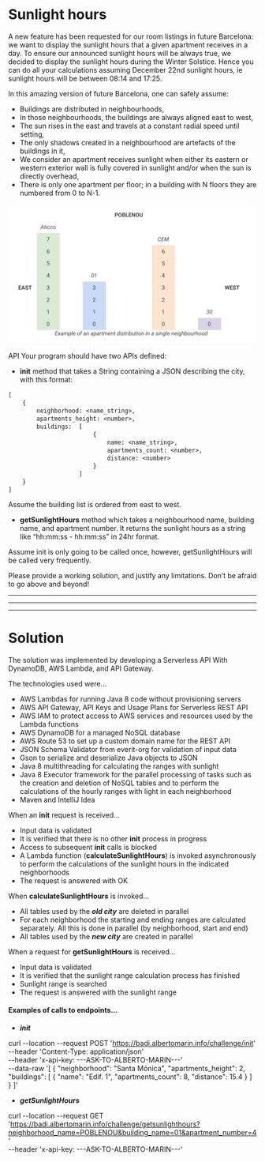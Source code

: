# Sunlight hours

A new feature has been requested for our room listings in future Barcelona: we want to display
the sunlight hours that a given apartment receives in a day. To ensure our announced sunlight
hours will be always true, we decided to display the sunlight hours during the Winter Solstice.
Hence you can do all your calculations assuming December 22nd sunlight hours, ie sunlight
hours will be between 08:14 and 17:25.

In this amazing version of future Barcelona, one can safely assume:

* Buildings are distributed in neighbourhoods,
* In those neighbourhoods, the buildings are always aligned east to west,
* The sun rises in the east and travels at a constant radial speed until setting,
* The only shadows created in a neighbourhood are artefacts of the buildings in it,
* We consider an apartment receives sunlight when either its eastern or western exterior
wall is fully covered in sunlight and/or when the sun is directly overhead,
* There is only one apartment per floor; in a building with N floors they are numbered from
0 to N-1.

![alt text](https://github.com/amar1n/SunlightHours/raw/master/city.png "City")


API
Your program should have two APIs defined:
* **init** method that takes a String containing a JSON describing the city, with this format:

````
[
    {
        neighborhood: <name_string>,
        apartments_height: <number>,
        buildings:  [
                        {
                            name: <name_string>,
                            apartments_count: <number>,
                            distance: <number>
                        }
                    ]
    }
]
````

Assume the building list is ordered from east to west.

* **getSunlightHours** method which takes a neighbourhood name, building name, and
apartment number. It returns the sunlight hours as a string like “hh:mm:ss - hh:mm:ss” in
24hr format.

Assume init is only going to be called once, however, getSunlightHours will be called very
frequently.

Please provide a working solution, and justify any limitations. Don’t be afraid to go above and
beyond!

---
---
---

# Solution

The solution was implemented by developing a Serverless API With DynamoDB, AWS Lambda, and API Gateway.
  
The technologies used were...
* AWS Lambdas for running Java 8 code without provisioning servers
* AWS API Gateway, API Keys and Usage Plans for Serverless REST API
* AWS IAM to protect access to AWS services and resources used by the Lambda functions
* AWS DynamoDB for a managed NoSQL database
* AWS Route 53 to set up a custom domain name for the REST API
* JSON Schema Validator from everit-org for validation of input data
* Gson to serialize and deserialize Java objects to JSON
* Java 8 multithreading for calculating the ranges with sunlight
* Java 8 Executor framework for the parallel processing of tasks such as the creation and deletion of NoSQL tables and 
to perform the calculations of the hourly ranges with light in each neighborhood
* Maven and IntelliJ Idea

When an **init** request is received...
* Input data is validated
* It is verified that there is no other **init** process in progress
* Access to subsequent **init** calls is blocked
* A Lambda function (**calculateSunlightHours**) is invoked asynchronously to perform the calculations of the sunlight hours in the indicated 
neighborhoods
* The request is answered with OK

When **calculateSunlightHours** is invoked...
* All tables used by the **_old city_** are deleted in parallel
* For each neighborhood the starting and ending ranges are calculated separately. All this is done in parallel (by neighborhood, start and end)
* All tables used by the **_new city_** are created in parallel

When a request for **getSunlightHours** is received...
* Input data is validated
* It is verified that the sunlight range calculation process has finished
* Sunlight range is searched
* The request is answered with the sunlight range

#### Examples of calls to endpoints...

* **_init_**

curl --location --request POST 'https://badi.albertomarin.info/challenge/init' \
--header 'Content-Type: application/json' \
--header 'x-api-key: ---ASK-TO-ALBERTO-MARIN---' \
--data-raw '[
  {
    "neighborhood": "Santa Mónica",
    "apartments_height": 2,
    "buildings": [
      {
        "name": "Edif. 1",
        "apartments_count": 8,
        "distance": 15.4
      }
    ]
  }
]'

* **_getSunlightHours_**

curl --location --request GET 'https://badi.albertomarin.info/challenge/getsunlighthours?neighborhood_name=POBLENOU&building_name=01&apartment_number=4' \
--header 'x-api-key: ---ASK-TO-ALBERTO-MARIN---'
